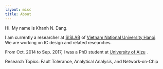 ```yaml
---
layout: misc
title: About
---
```

Hi. My name is Khanh N. Dang.


I am currently a researcher at <a href="http://sis.uet.vnu.edu.vn">SISLAB</a> of <a href="http://www.vnu.edu.vn">Vietnam National University Hanoi</a>. We are working on IC design and related researches.

From Oct. 2014 to Sep. 2017, I was a PhD student at <a href="http://u-aizu.ac.jp/">University of Aizu</a> .

Research Topics: Fault Tolerance, Analytical Analysis, and  Network-on-Chip
